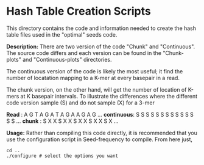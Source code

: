 Hash Table Creation Scripts
=====

This directory contains the code and information needed to create the hash table files used in the "optimal" seeds code.

**Description:** There are two version of the code "Chunk" and "Continuous". The source code differs and each version can be found in the "Chunk-plots" and "Continuous-plots" directories. 

The continuous version of the code is likely the most useful; it find the number of locatation mapping to a K-mer at every basepair in a read. 

The chunk version, on the other hand, will get the number of location of K-mers at K basepair intervals. To illustrate the differences where the different code version sample (S) and do not sample (X) for a 3-mer

**Read**      : A G T A G A T A G A A G A G ...
**continuous**: S S S S S S S S S S S S S S ...
**chunk**     : S X X S X X S X X S X X S X ...

**Usage:** Rather than compiling this code directly, it is recommended that you use the configuration script in Seed-frequency to compile. From here just,

```
cd ..
./configure # select the options you want
```